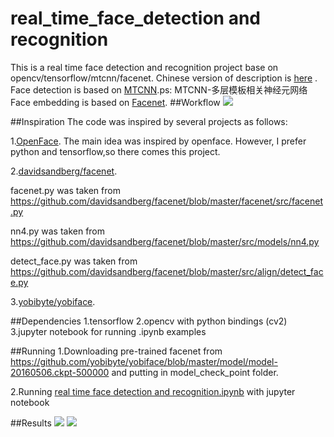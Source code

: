 # real_time_face_detection and recognition
This is a real time face detection and recognition project base  on opencv/tensorflow/mtcnn/facenet. Chinese version of description is [here](https://zhuanlan.zhihu.com/p/25025596) .
Face detection is based on [MTCNN](https://kpzhang93.github.io/MTCNN_face_detection_alignment/index.html).ps: MTCNN-多层模板相关神经元网络
Face embedding is based on [Facenet](https://arxiv.org/abs/1503.03832).
##Workflow
![](https://github.com/shanren7/real_time_face_recognition/blob/master/images/real%20time%20face%20detection%20and%20recognition.jpg)

##Inspiration
The code was inspired by several projects as follows:

1.[OpenFace](https://github.com/cmusatyalab/openface). The main idea was inspired by openface. However, I prefer python and tensorflow,so there comes this project.

2.[davidsandberg/facenet](https://github.com/davidsandberg/facenet).

   facenet.py was taken from https://github.com/davidsandberg/facenet/blob/master/facenet/src/facenet.py
    
   nn4.py was taken from https://github.com/davidsandberg/facenet/blob/master/src/models/nn4.py
    
   detect_face.py was taken from https://github.com/davidsandberg/facenet/blob/master/src/align/detect_face.py
    
3.[yobibyte/yobiface](https://github.com/yobibyte/yobiface).

##Dependencies
1.tensorflow
2.opencv with python bindings (cv2)
3.jupyter notebook for running .ipynb examples

##Running
1.Downloading pre-trained facenet from https://github.com/yobibyte/yobiface/blob/master/model/model-20160506.ckpt-500000 and putting in model_check_point folder.

2.Running [real time face detection and recognition.ipynb](https://github.com/shanren7/real_time_face_recognition/blob/master/real%20time%20face%20detection%20and%20%20recognition.ipynb) with jupyter notebook

##Results
![](https://github.com/shanren7/real_time_face_recognition/blob/master/images/video_guai_20.jpg)
![](https://github.com/shanren7/real_time_face_recognition/blob/master/images/video_guai_2192.jpg)
